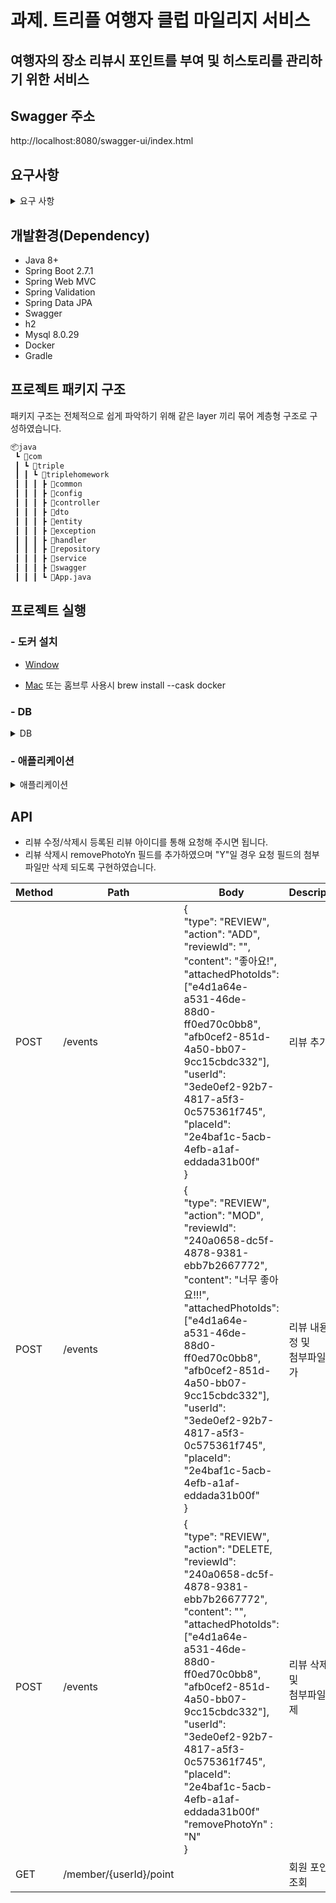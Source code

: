 # 과제. 트리플 여행자 클럽 마일리지 서비스

## 여행자의 장소 리뷰시 포인트를 부여 및 히스토리를 관리하기 위한 서비스

## Swagger 주소
http://localhost:8080/swagger-ui/index.html

## 요구사항

<details>
<summary>요구 사항</summary>
<div markdown="1">

✅ 한 사용자는 장소마다 리뷰를 1개만 작성할 수 있다.

✅ 리뷰는 수정 및 삭제할 수 있다.

✅ 리뷰 작성 보상 점수
```text
* 내용 점수   
    - 1자 이상 텍스트 작성: 1점   
    - 1장 이상 사진 첨부: 1점   

* 보너스 점수   
    - 특정 장소에 첫 리뷰 작성: 1점   
```
✅ 포인트 증감이 있을 때마다 이력이 남아야 한다.

✅ 리뷰 작성했다가 삭제시 해당 리뷰로 부여한 내용 점수와 보너스 점수 회수합니다.

✅ 리뷰를 수정하면 수정한 내용에 맞는 내용 점수를 계산하여 점수를 부여하거나 회수합니다.

    * 글만 작성한 리뷰에 사진을 추가하면 1점을 부여합니다.
    * 글과 사진이 있는 리뷰에서 사진을 모두 삭제하면 1점을 회수합니다.

✅ 사용자 입장에서 본 첫 리뷰일 때 보너스 점수를 부여합니다.

    * 어떤 장소에 사용자 A가 리뷰를 남겼다가 삭제하고 삭제된 이후 사용자 B가 리뷰를 남기면 사용자 B에게 보너스 점수를 부여합니다.
    * 어떤 장소에 사용자 A가 리뷰를 남겼다가 삭제하는데 삭제되기 이전 사용자 B가 리뷰를 남기면 사용자 B에게 보너스 점수를 부여하지 않습니다.

✅ 포인트 부여 API 구현에 필요한 SQL 수행 시 전체 테이블 스캔이 일어나지 않는 인덱스가 필요합니다.    

</div>
</details>

## 개발환경(Dependency)
- Java 8+
- Spring Boot 2.7.1
- Spring Web MVC
- Spring Validation
- Spring Data JPA
- Swagger
- h2
- Mysql 8.0.29
- Docker
- Gradle

## 프로젝트 패키지 구조
패키지 구조는 전체적으로 쉽게 파악하기 위해 같은 layer 끼리 묶어 계층형 구조로 구성하였습니다.
```bash
📦java
 ┗ 📂com
 ┃ ┗ 📂triple
 ┃ ┃ ┗ 📂triplehomework
 ┃ ┃ ┃ ┣ 📂common
 ┃ ┃ ┃ ┣ 📂config
 ┃ ┃ ┃ ┣ 📂controller
 ┃ ┃ ┃ ┣ 📂dto
 ┃ ┃ ┃ ┣ 📂entity
 ┃ ┃ ┃ ┣ 📂exception
 ┃ ┃ ┃ ┣ 📂handler
 ┃ ┃ ┃ ┣ 📂repository
 ┃ ┃ ┃ ┣ 📂service
 ┃ ┃ ┃ ┣ 📂swagger
 ┃ ┃ ┃ ┗ 📜App.java
```
## 프로젝트 실행

### - 도커 설치
- [Window](https://docs.docker.com/desktop/windows/install/)

- [Mac](https://docs.docker.com/desktop/windows/install/) 또는 홈브루 사용시 brew install --cask docker
### - DB
<details>
<summary>DB</summary>
<div markdown="1">

```
1. docker run -d --name triple-mysql -p 3306:3306 -e MYSQL_ROOT_PASSWORD=1 -e MYSQL_DATABASE=triple mysql --character-set-server=utf8mb4 --collation-server=utf8mb4_unicode_ci
2. docker exec -it triple-mysql bash
3. mysql -u root -p
4. 1

5. create user triple@'%' identified by 'pass';

6. grant all privileges on *.* to 'triple';

7. flush privileges;

8. DB 툴을 이용하여 해당 유저로 접속
  - User: triple
  - Password: pass
  - Database: triple
9. DDL.sql, data.sql 소스 실행
```

</div>
</details>

### - 애플리케이션

<details>
<summary>애플리케이션</summary>
<div markdown="1">

```
git clone https://github.com/jongwoolim/triple-homework.git
cd triple-homework

./gradlew clean build 또는 ./gradlew clean build -x test (테스트 스킵)
cd ./build/libs/

H2 인메모리 DB 사용
  java -jar -Dspring.profiles.active=test triple-homework-0.0.1-SNAPSHOT.jar 
MySql DB 사용
  java -jar triple-homework-0.0.1-SNAPSHOT.jar 
```

</div>
</details>


## API

- 리뷰 수정/삭제시 등록된 리뷰 아이디를 통해 요청해 주시면 됩니다.
- 리뷰 삭제시 removePhotoYn 필드를 추가하였으며 "Y"일 경우 요청 필드의 첨부파일만 삭제 되도록 구현하였습니다.

|Method|Path|Body|Description|
|------|---|-----------|----------|
|POST|/events| {<br/>"type": "REVIEW",<br/>"action": "ADD", <br/>"reviewId": "",<br/>"content": "좋아요!",<br/>"attachedPhotoIds": ["e4d1a64e-a531-46de-88d0-ff0ed70c0bb8", "afb0cef2-851d-4a50-bb07-9cc15cbdc332"],<br/>"userId": "3ede0ef2-92b7-4817-a5f3-0c575361f745",<br/>"placeId": "2e4baf1c-5acb-4efb-a1af-eddada31b00f"<br/>} |리뷰 추가|
|POST|/events| {<br/>"type": "REVIEW",<br/>"action": "MOD", <br/>"reviewId": "240a0658-dc5f-4878-9381-ebb7b2667772",<br/>"content": "너무 좋아요!!!",<br/>"attachedPhotoIds": ["e4d1a64e-a531-46de-88d0-ff0ed70c0bb8", "afb0cef2-851d-4a50-bb07-9cc15cbdc332"],<br/>"userId": "3ede0ef2-92b7-4817-a5f3-0c575361f745",<br/>"placeId": "2e4baf1c-5acb-4efb-a1af-eddada31b00f"<br/>} |리뷰 내용 수정 및<br/>첨부파일 추가|
|POST|/events| {<br/>"type": "REVIEW",<br/>"action": "DELETE, <br/>"reviewId": "240a0658-dc5f-4878-9381-ebb7b2667772",<br/>"content": "",<br/>"attachedPhotoIds": ["e4d1a64e-a531-46de-88d0-ff0ed70c0bb8", "afb0cef2-851d-4a50-bb07-9cc15cbdc332"],<br/>"userId": "3ede0ef2-92b7-4817-a5f3-0c575361f745",<br/>"placeId": "2e4baf1c-5acb-4efb-a1af-eddada31b00f"<br/> "removePhotoYn" : "N" <br/>} |리뷰 삭제<br/> 및 <br/> 첨부파일 삭제|
|GET|/member/{userId}/point| |회원 포인트 <br/>조회

